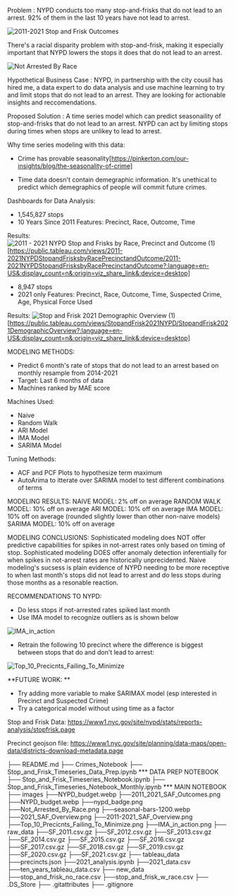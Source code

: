 Problem : NYPD conducts too many stop-and-frisks that do not lead to an arrest. 92% of them in the last 10 years have not lead to arrest.


![2011-2021 Stop and Frisk Outcomes](https://user-images.githubusercontent.com/8728172/192606536-a3481bd9-c2f6-4413-bb65-cabf7c4ecdf5.png)

There's a racial disparity problem with stop-and-frisk, making it especially important that NYPD lowers the stops it does that do not lead to an arrest. 



![Not Arrested By Race](https://user-images.githubusercontent.com/8728172/192607158-66c40036-7fdf-4e74-89e4-935aa0df5361.png)


Hypothetical Business Case : NYPD, in partnership with the city cousil has hired me, a data expert to do data analysis and use machine learning to try and limit stops that do not lead to an arrest. They are looking for actionable insights and reccomendations.

Proposed Solution : A time series model which can predict seasonaility of stop-and-frisks that do not lead to an arrest. NYPD can act by limiting stops during times when stops are unlikey to lead to arrest. 

Why time series modeling with this data:
- Crime has provable seasonality[https://pinkerton.com/our-insights/blog/the-seasonality-of-crime]

- Time data doesn't contain demegraphic information. It's unethical to predict which demegraphics of people will commit future crimes. 


Dashboards for Data Analysis: 
- 1,545,827 stops
- 10 Years Since 2011
Features: Precinct, Race, Outcome, Time 


Results: 
![2011 - 2021 NYPD Stop and Frisks by Race, Precinct and Outcome (1)](https://user-images.githubusercontent.com/8728172/192608798-453a0326-4ca3-460b-8960-c2f2b70a4beb.png)[https://public.tableau.com/views/2011-2021NYPDStopandFrisksbyRacePrecinctandOutcome/2011-2021NYPDStopandFrisksbyRacePrecinctandOutcome?:language=en-US&:display_count=n&:origin=viz_share_link&:device=desktop]

- 8,947 stops
- 2021 only
Features: Precinct, Race, Outcome, Time, Suspected Crime, Age, Physical Force Used


Results: 
![Stop and Frisk 2021 Demographic Overview (1)](https://user-images.githubusercontent.com/8728172/192609621-8f8c7133-059f-4000-8a81-9ecb3a5f7036.png)[https://public.tableau.com/views/StopandFrisk2021NYPD/StopandFrisk2021DemographicOverview?:language=en-US&:display_count=n&:origin=viz_share_link&:device=desktop]


MODELING METHODS:

- Predict 6 month's rate of stops that do not lead to an arrest based on monthly resample from 2014-2021
- Target: Last 6 months of data
- Machines ranked by MAE score 

Machines Used:
- Naive
- Random Walk
- ARI Model 
- IMA Model 
- SARIMA Model

Tuning Methods: 
- ACF and PCF Plots to hypothesize term maximum 
- AutoArima to itterate over SARIMA model to test different combinations of terms


MODELING RESULTS:
NAIVE MODEL: 2% off on average 
RANDOM WALK MODEL: 10% off on average 
ARI MODEL: 10% off on average 
IMA MODEL: 10% off on average (rounded slightly lower than other non-naive models) 
SARIMA MODEL: 10% off on average 

MODELING CONCLUSIONS:
Sophisticated modeling does NOT offer predictive capabilities for spikes in not-arrest rates only based on timing of stop. 
Sophisticated modeling DOES offer anomaly detection inferentially for when spikes in not-arrest rates are historically unprecidented. 
Naive modeling's sucsess is plain evidence of NYPD needing to be more receptive to when last month's stops did not lead to arrest and do less stops during those months as a resonable reaction. 

RECOMMENDATIONS TO NYPD: 
- Do less stops if not-arrested rates spiked last month
- Use IMA model to recognize outliers as is shown below

![IMA_in_action](https://user-images.githubusercontent.com/8728172/192613511-a0ab4dd6-3f2b-4848-94b4-098d732bf378.png)

- Retrain the following 10 precinct where the difference is biggest between stops that do and don't lead to arrest: 

![Top_10_Precicnts_Failing_To_Minimize](https://user-images.githubusercontent.com/8728172/192612851-9c2ab9e9-55f3-4e6a-84f1-b0fd398ecb4b.png)


**FUTURE WORK: **
- Try adding more variable to make SARIMAX model (esp interested in Precinct and Suspected Crime) 
- Try a categorical model without using time as a factor


Stop and Frisk Data: https://www1.nyc.gov/site/nypd/stats/reports-analysis/stopfrisk.page

Precinct geojson file: https://www1.nyc.gov/site/planning/data-maps/open-data/districts-download-metadata.page


├── README.md
├── Crimes_Notebook
├── Stop_and_Frisk_Timeseries_Data_Prep.ipynb                     *** DATA PREP NOTEBOOK
├── Stop_and_Frisk_Timeseries_Notebook.ipynb
├── Stop_and_Frisk_Timeseries_Notebook_Monthly.ipynb              *** MAIN NOTEBOOK
├── images
    ├──NYPD_budget.webp
    ├──2011_2021_SAF_Outcomes.png
    ├──NYPD_budget.webp
    ├──nypd_badge.png
    ├──Not_Arrested_By_Race.png
    ├──seasonal-bars-1200.webp
    ├──2021_SAF_Overview.png
    ├──2011-2021_SAF_Overview.png
    ├──Top_10_Precicnts_Failing_To_Minimize.png
    ├──IMA_in_action.png
├── raw_data
    ├──SF_2011.csv.gz
    ├──SF_2012.csv.gz
    ├──SF_2013.csv.gz
    ├──SF_2014.csv.gz
    ├──SF_2015.csv.gz
    ├──SF_2016.csv.gz
    ├──SF_2017.csv.gz
    ├──SF_2018.csv.gz
    ├──SF_2019.csv.gz
    ├──SF_2020.csv.gz
    ├──SF_2021.csv.gz
├── tableau_data
    ├──precincts.json
    ├──2021_analysis.ipynb
    ├──2021_data.csv
    ├──ten_years_tableau_data.csv
├── new_data
    ├──stop_and_frisk_no_race.csv
    ├──stop_and_frisk_w_race.csv
├── .DS_Store
├── .gitattributes
├── .gitignore
